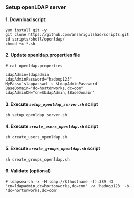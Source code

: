 
### Setup openLDAP server

#### 1. Download script
```
yum install git -y
git clone https://github.com/ansarigulshad/scripts.git
cd scripts/shell/openldap/
chmod +x *.sh
```

#### 2. Update openldap.properties file
```
# cat openldap.properties

LdapAdmin=ldapadmin
LdapAdminPassword="hadoop123"
MyPass=`slappasswd -s $LdapAdminPassword`
BaseDomain="dc=hortonworks,dc=com"
LdapAdminDN="cn=$LdapAdmin,$BaseDomain"
```

#### 3. Execute _`setup_openldap_server.sh`_ script

```
sh setup_openldap_server.sh
```


#### 4. Execute _`create_users_openldap.sh`_ script

```
sh create_users_openldap.sh
```

#### 5. Execute _`create_groups_openldap.sh`_ script

```
sh create_groups_openldap.sh
```
#### 6. Validate (optional)
```
# ldapsearch -x -H ldap://$(hostname -f):389 -D 'cn=ldapadmin,dc=hortonworks,dc=com' -w 'hadoop123' -b 'dc=hortonworks,dc=com'
```
